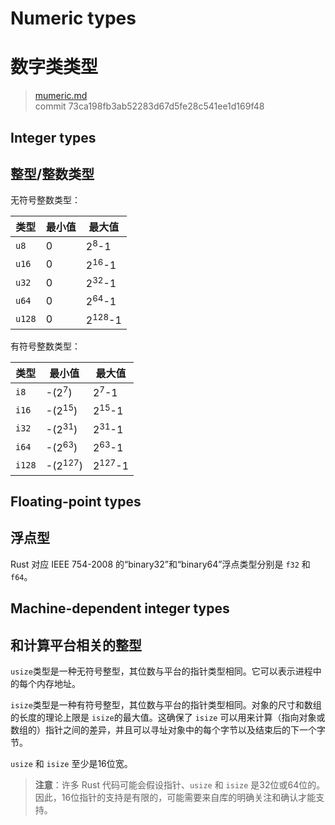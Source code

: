 # Numeric types
# 数字类类型

>[mumeric.md](https://github.com/rust-lang/reference/blob/master/src/types/mumeric.md)\
>commit 73ca198fb3ab52283d67d5fe28c541ee1d169f48

## Integer types
## 整型/整数类型

无符号整数类型：

类型   | 最小值 | 最大值
-------|---------|-------------------
`u8`   | 0       | 2<sup>8</sup>-1
`u16`  | 0       | 2<sup>16</sup>-1
`u32`  | 0       | 2<sup>32</sup>-1
`u64`  | 0       | 2<sup>64</sup>-1
`u128` | 0       | 2<sup>128</sup>-1

有符号整数类型：

类型   | 最小值            | 最大值
-------|--------------------|-------------------
`i8`   | -(2<sup>7</sup>)   | 2<sup>7</sup>-1
`i16`  | -(2<sup>15</sup>)  | 2<sup>15</sup>-1
`i32`  | -(2<sup>31</sup>)  | 2<sup>31</sup>-1
`i64`  | -(2<sup>63</sup>)  | 2<sup>63</sup>-1
`i128` | -(2<sup>127</sup>) | 2<sup>127</sup>-1


## Floating-point types
## 浮点型

Rust 对应 IEEE 754-2008 的“binary32”和“binary64”浮点类型分别是 `f32` 和 `f64`。

## Machine-dependent integer types
## 和计算平台相关的整型

`usize`类型是一种无符号整型，其位数与平台的指针类型相同。它可以表示进程中的每个内存地址。

`isize`类型是一种有符号整型，其位数与平台的指针类型相同。对象的尺寸和数组的长度的理论上限是 `isize`的最大值。这确保了 `isize` 可以用来计算（指向对象或数组的）指针之间的差异，并且可以寻址对象中的每个字节以及结束后的下一个字节。

`usize` 和 `isize` 至少是16位宽。

> **注意**：许多 Rust 代码可能会假设指针、`usize` 和 `isize` 是32位或64位的。因此，16位指针的支持是有限的，可能需要来自库的明确关注和确认才能支持。
